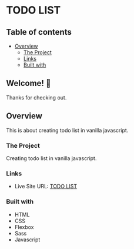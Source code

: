 # TODO LIST

## Table of contents

-    [Overview](#overview)
     -    [The Project](#the-project)
     -    [Links](#links)
     -    [Built with](#built-with)

## Welcome! 👋

Thanks for checking out.

## Overview

This is about creating todo list in vanilla javascript.

### The Project

Creating todo list in vanilla javascript.

### Links

-    Live Site URL: [TODO LIST](https://boymelvs.github.io/todo-list/)

### Built with

-    HTML
-    CSS
-    Flexbox
-    Sass
-    Javascript
